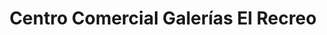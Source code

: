 ---
title: "Centro Comercial Galerías El Recreo"
url: /caracas/centro-comercial-galerias-el-recreo/
shop: centro comercial
---